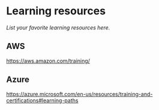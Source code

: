 # Learning resources

_List your favorite learning resources here._

## AWS
https://aws.amazon.com/training/

## Azure
https://azure.microsoft.com/en-us/resources/training-and-certifications#learning-paths
